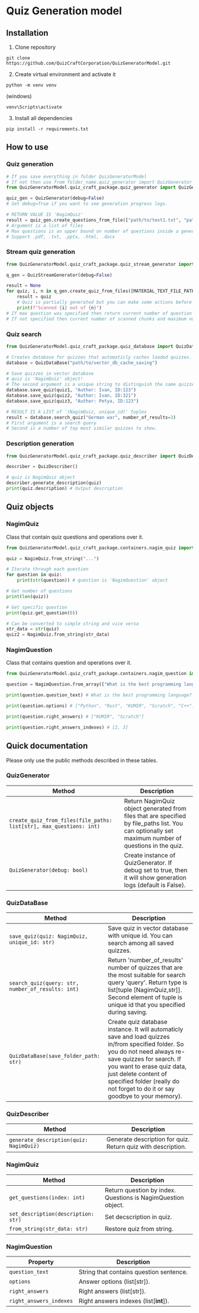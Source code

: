 # Quiz Generation model
## Installation

1. Clone repository
```console
git clone https://github.com/QuizCraftCorporation/QuizGeneratorModel.git
```

2. Create virtual environment and activate it
```console
python -m venv venv
```
(windows)
```console
venv\Scripts\activate
```
3. Install all dependencies
```console
pip install -r requirements.txt
```

## How to use
### Quiz generation

```python
# If you save everything in folder QuizGeneratorModel
# If not then use from folder_name.quiz_generator import QuizGenerator
from QuizGeneratorModel.quiz_craft_package.quiz_generator import QuizGenerator

quiz_gen = QuizGenerator(debug=False)
# Set debug=True if you want to see generation progress logs.

# RETURN VALUE IS 'NagimQuiz'
result = quiz_gen.create_questions_from_file(["path/to/text1.txt", "path/to/text2.pdf"], max_questions=10)
# Argument is a list of files
# Max questions is an upper bound on number of questions inside a generated quiz.
# Support .pdf, .txt, .pptx, .html, .docx

```

### Stream quiz generation

```python
from QuizGeneratorModel.quiz_craft_package.quiz_stream_generator import QuizStreamGenerator

q_gen = QuizStreamGenerator(debug=False)

result = None
for quiz, i, n in q_gen.create_quiz_from_files([MATERIAL_TEXT_FILE_PATH]):
    result = quiz
    # Quiz is partially generated but you can make some actions before next set of questions will be generated!
    print(f"Scanned {i} out of {n}")
# If max question was specified then return current number of question and max question in 'i' and 'n'
# If not specified then current number of scanned chunks and maximum number of chunks

```

### Quiz search
```python
from QuizGeneratorModel.quiz_craft_package.quiz_database import QuizDataBase

# Creates database for quizzes that automaticly caches loaded quizzes. Required for cosine search.
database = QuizDataBase("path/to/vector_db_cache_saving")

# Save quizzes in vector database
# quiz is 'NagimQuiz' object!
# The second argument is a unique string to distinguish the same quizzes form different authors.
database.save_quiz(quiz1, "Author: Ivan, ID:123")
database.save_quiz(quiz2, "Author: Ivan, ID:321")
database.save_quiz(quiz3, "Author: Petya, ID:123")

# RESULT IS A LIST of '(NagimQuiz, unique_id)' tuples
result = database.search_quiz("German war", number_of_results=3)
# First argument is a search query
# Second is a number of top most similar quizzes to show.
```

### Description generation
```python
from QuizGeneratorModel.quiz_craft_package.quiz_describer import QuizDescriber

describer = QuizDescriber()

# quiz is NagimQuiz object
describer.generate_description(quiz)
print(quiz.description) # Output description
```
## Quiz objects
### NagimQuiz
Class that contain quiz questions and operations over it.
```python
from QuizGeneratorModel.quiz_craft_package.containers.nagim_quiz import NagimQuiz

quiz = NagimQuiz.from_string("...")

# Iterate through each question
for question in quiz:
    print(str(question)) # question is 'NagimQuestion' object

# Get number of questions
print(len(quiz))

# Get specific question
print(quiz.get_question(0))

# Can be converted to simple string and vice versa
str_data = str(quiz)
quiz2 = NagimQuiz.from_string(str_data)
```

### NagimQuestion
Class that contains question and operations over it.
```python
from QuizGeneratorModel.quiz_craft_package.containers.nagim_question import NagimQuestion

question = NagimQuestion.from_array(["What is the best programming language?", ["Python", "Rust", "KUMIR", "Scratch", "C++"], ["KUMIR", "Scratch"]])

print(question.question_text) # What is the best programming language?

print(question.options) # ["Python", "Rust", "KUMIR", "Scratch", "C++"]

print(question.right_answers) # ["KUMIR", "Scratch"]

print(question.right_answers_indexes) # [2, 3]
```

## Quick documentation
Please only use the public methods described in these tables.
### QuizGenerator
| Method | Description |
| --- | --- |
| `create_quiz_from_files(file_paths: list[str], max_questions: int)` | Return NagimQuiz object generated from files that are specified by file_paths list. You can optionally set maximum number of questions in the quiz. |
| `QuizGenerator(debug: bool)` | Create instance of QuizGenerator. If debug set to true, then it will show generation logs (default is False). |

### QuizDataBase

| Method | Description |
| --- | --- |
| `save_quiz(quiz: NagimQuiz, unique_id: str)` | Save quiz in vector database with unique id. You can search among all saved quizzes. |
| `search_quiz(query: str, number_of_results: int)` | Return 'number_of_results' number of quizzes that are the most suitable for search query 'query'. Return type is list[tuple [NagimQuiz,str]]. Second element of tuple is unique id that you specified during saving.|
| `QuizDataBase(save_folder_path: str)` | Create quiz database instance. It will automaticly save and load quizzes in/from specified folder. So you do not need always re-save quizzes for search. If you want to erase quiz data, just delete content of specified folder (really do not forget to do it or say goodbye to your memory).|

### QuizDescriber

| Method | Description |
| --- | --- |
| `generate_description(quiz: NagimQuiz)` | Generate description for quiz. Return quiz with description. |

### NagimQuiz
| Method | Description |
| --- | --- |
| `get_questions(index: int)` | Return question by index. Questions is NagimQuestion object. |
| `set_description(description: str)` | Set decscription in quiz. |
| `from_string(str_data: str)` | Restore quiz from string. |

### NagimQuestion
| Property | Description |
| --- | --- |
| `question_text` | String that contains question sentence. |
| `options` | Answer options (list[str]).|
| `right_answers` | Right answers (list[str]).|
| `right_answers_indexes` | Right answers indexes (list[**int**]).|